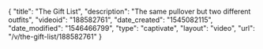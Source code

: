 {
    "title": "The Gift List",
    "description": "The same pullover but two different outfits",
    "videoid": "188582761",
    "date_created": "1545082115",
    "date_modified": "1546466799",
    "type": "captivate",
    "layout": "video",
    "url": "\/v\/the-gift-list\/188582761"
}